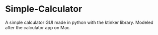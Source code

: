 # Simple-Calculator
A simple calculator GUI made in python with the ktinker library. Modeled after the calculator app on Mac.
